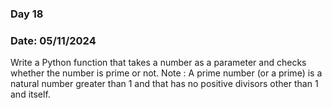 ### Day 18
### Date: 05/11/2024
Write a Python function that takes a number as a parameter and checks whether the number is prime or not.
Note : A prime number (or a prime) is a natural number greater than 1 and that has no positive divisors other than 1 and itself.
